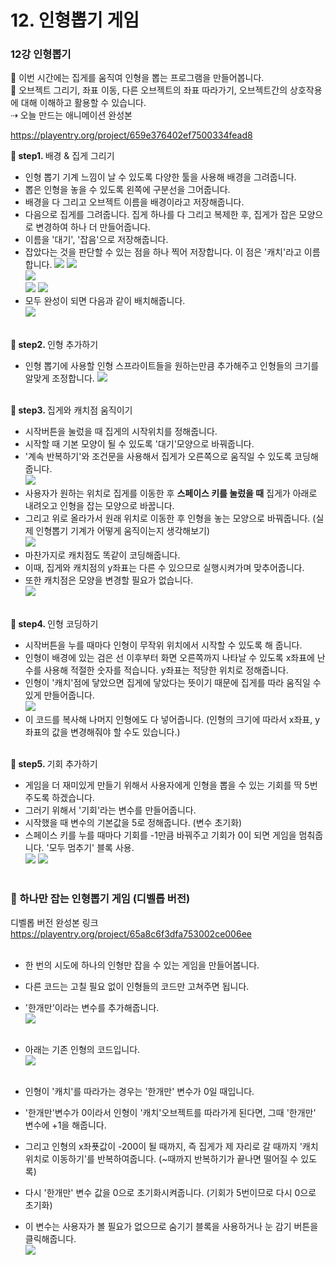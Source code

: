 # 12. 인형뽑기 게임 



<h3>12강 인형뽑기</h3>

🙂 이번 시간에는 집게를 움직여 인형을 뽑는 프로그램을 만들어봅니다. <br>
🚩 오브젝트 그리기, 좌표 이동, 다른 오브젝트의 좌표 따라가기, 오브젝트간의 상호작용에 대해 이해하고 활용할 수 있습니다. <br>
⇢ 오늘 만드는 애니메이션 완성본<br>
<!-- <a href="https://playentry.org/project/659e376402ef7500334fead8">  <br> 
![](img/15_인형뽑기/15_1.png) <br><br> -->


https://playentry.org/project/659e376402ef7500334fead8 

<b>🧩 step1. </b> 배경 & 집게 그리기 <br>
- 인형 뽑기 기계 느낌이 날 수 있도록 다양한 툴을 사용해 배경을 그려줍니다.
- 뽑은 인형을 놓을 수 있도록 왼쪽에 구분선을 그어줍니다.
- 배경을 다 그리고 오브젝트 이름을 배경이라고 저장해줍니다.
- 다음으로 집게를 그려줍니다. 집게 하나를 다 그리고 복제한 후, 집게가 잡은 모양으로 변경하여 하나 더 만들어줍니다.
- 이름을 '대기', '잡음'으로 저장해줍니다.
- 잡았다는 것을 판단할 수 있는 점을 하나 찍어 저장합니다. 이 점은 '캐치'라고 이름합니다.
![](img/15_인형뽑기/15_2.png) ![](img/15_인형뽑기/15_6.png)<br>
![](img/15_인형뽑기/15_3.png) <br>
![](img/15_인형뽑기/15_4.png) ![](img/15_인형뽑기/15_5.png) <br>
- 모두 완성이 되면 다음과 같이 배치해줍니다.<br>
![](img/15_인형뽑기/15_7.png) <br><br>

<b>🧩 step2. </b> 인형 추가하기 <br>
- 인형 뽑기에 사용할 인형 스프라이트들을 원하는만큼 추가해주고 인형들의 크기를 알맞게 조정합니다.
![](img/15_인형뽑기/15_9.png)<br><br>

<b>🧩 step3. </b> 집게와 캐치점 움직이기 <br>
- 시작버튼을 눌렀을 때 집게의 시작위치를 정해줍니다.
- 시작할 때 기본 모양이 될 수 있도록 '대기'모양으로 바꿔줍니다.
- '계속 반복하기'와 조건문을 사용해서 집게가 오른쪽으로 움직일 수 있도록 코딩해줍니다. <br>
![](img/15_인형뽑기/15_8.png)<br>
- 사용자가 원하는 위치로 집게를 이동한 후 <b>스페이스 키를 눌렀을 때</b> 집게가 아래로 내려오고 인형을 잡는 모양으로 바꿉니다.<br>
- 그리고 위로 올라가서 원래 위치로 이동한 후 인형을 놓는 모양으로 바꿔줍니다. (실제 인형뽑기 기계가 어떻게 움직이는지 생각해보기)<br>
![](img/15_인형뽑기/15_10.png)<Br>
- 마찬가지로 캐치점도 똑같이 코딩해줍니다.
- 이때, 집게와 캐치점의 y좌표는 다른 수 있으므로 실행시켜가며 맞추어줍니다.
- 또한 캐치점은 모양을 변경할 필요가 없습니다. <br>
![](img/15_인형뽑기/15_11.png)<br><br>

<b>🧩 step4. </b> 인형 코딩하기 <br>
- 시작버튼을 누를 때마다 인형이 무작위 위치에서 시작할 수 있도록 해 줍니다.
- 인형이 배경에 있는 검은 선 이후부터 화면 오른쪽까지 나타날 수 있도록 x좌표에 난수를 사용해 적절한 숫자를 적습니다. y좌표는 적당한 위치로 정해줍니다.
- 인형이 '캐치'점에 닿았으면 집게에 닿았다는 뜻이기 때문에 집게를 따라 움직일 수 있게 만들어줍니다.<br>
![](img/15_인형뽑기/15_12.png)<br>
- 이 코드를 복사해 나머지 인형에도 다 넣어줍니다. (인형의 크기에 따라서 x좌표, y좌표의 값을 변경해줘야 할 수도 있습니다.)<br><br>

<b>🧩 step5. </b> 기회 추가하기 <br>
- 게임을 더 재미있게 만들기 위해서 사용자에게 인형을 뽑을 수 있는 기회를 딱 5번 주도록 하겠습니다.
- 그러기 위해서 '기회'라는 변수를 만들어줍니다. 
- 시작했을 때 변수의 기본값을 5로 정해줍니다. (변수 초기화)
- 스페이스 키를 누를 때마다 기회를 -1만큼 바꿔주고 기회가 0이 되면 게임을 멈춰줍니다. '모두 멈추기' 블록 사용.<br>
![](img/15_인형뽑기/15_13.png) ![](img/15_인형뽑기/15_14.png)<br><br>


<h3>🧸 하나만 잡는 인형뽑기 게임 (디벨롭 버전)</h3>

디벨롭 버전 완성본 링크<br>
<a href="https://playentry.org/project/65a8c6f3dfa753002ce006ee"> https://playentry.org/project/65a8c6f3dfa753002ce006ee <br><br>

- 한 번의 시도에 하나의 인형만 잡을 수 있는 게임을 만들어봅니다.
- 다른 코드는 고칠 필요 없이 인형들의 코드만 고쳐주면 됩니다.
- '한개만'이라는 변수를 추가해줍니다.<br>
![](img/15_인형뽑기/15_15.png)<br><br>

- 아래는 기존 인형의 코드입니다. <br>
![](img/15_인형뽑기/15_16.png)<br><br>

- 인형이 '캐치'를 따라가는 경우는 '한개만' 변수가 0일 때입니다.
- '한개만'변수가 0이라서 인형이 '캐치'오브젝트를 따라가게 된다면, 그때 '한개만' 변수에 +1을 해줍니다.
- 그리고 인형의 x좌푯값이 -200이 될 때까지, 즉 집게가 제 자리로 갈 때까지 '캐치 위치로 이동하기'를 반복하여줍니다. (~때까지 반복하기가 끝나면 떨어질 수 있도록)
- 다시 '한개만' 변수 값을 0으로 초기화시켜줍니다. (기회가 5번이므로 다시 0으로 초기화)
- 이 변수는 사용자가 볼 필요가 없으므로 숨기기 블록을 사용하거나 눈 감기 버튼을 클릭해줍니다. <br>
![](img/15_인형뽑기/15_17.png)
